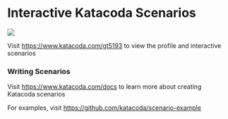 # Interactive Katacoda Scenarios

[![](http://shields.katacoda.com/katacoda/gt5193/count.svg)](https://www.katacoda.com/gt5193 "Get your profile on Katacoda.com")

Visit https://www.katacoda.com/gt5193 to view the profile and interactive scenarios

### Writing Scenarios
Visit https://www.katacoda.com/docs to learn more about creating Katacoda scenarios

For examples, visit https://github.com/katacoda/scenario-example
